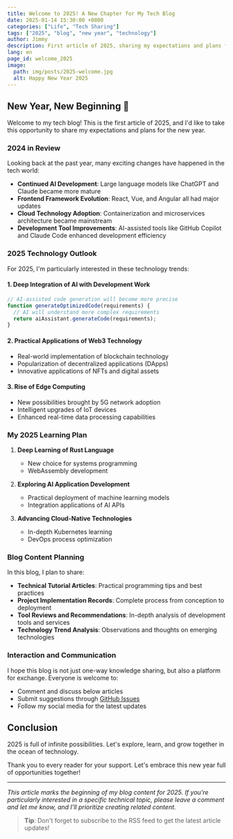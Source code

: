 ```yaml
---
title: Welcome to 2025! A New Chapter for My Tech Blog
date: 2025-01-14 15:30:00 +0800
categories: ["Life", "Tech Sharing"]
tags: ["2025", "blog", "new year", "technology"]
author: Jimmy
description: First article of 2025, sharing my expectations and plans for tech development in the new year
lang: en
page_id: welcome_2025
image:
  path: img/posts/2025-welcome.jpg
  alt: Happy New Year 2025
---
```


## New Year, New Beginning 🎉

Welcome to my tech blog! This is the first article of 2025, and I'd like to take this opportunity to share my expectations and plans for the new year.

### 2024 in Review

Looking back at the past year, many exciting changes have happened in the tech world:

- **Continued AI Development**: Large language models like ChatGPT and Claude became more mature
- **Frontend Framework Evolution**: React, Vue, and Angular all had major updates
- **Cloud Technology Adoption**: Containerization and microservices architecture became mainstream
- **Development Tool Improvements**: AI-assisted tools like GitHub Copilot and Claude Code enhanced development efficiency

### 2025 Technology Outlook

For 2025, I'm particularly interested in these technology trends:

#### 1. Deep Integration of AI with Development Work
```javascript
// AI-assisted code generation will become more precise
function generateOptimizedCode(requirements) {
  // AI will understand more complex requirements
  return aiAssistant.generateCode(requirements);
}
```

#### 2. Practical Applications of Web3 Technology
- Real-world implementation of blockchain technology
- Popularization of decentralized applications (DApps)
- Innovative applications of NFTs and digital assets

#### 3. Rise of Edge Computing
- New possibilities brought by 5G network adoption
- Intelligent upgrades of IoT devices
- Enhanced real-time data processing capabilities

### My 2025 Learning Plan

1. **Deep Learning of Rust Language**
   - New choice for systems programming
   - WebAssembly development

2. **Exploring AI Application Development**
   - Practical deployment of machine learning models
   - Integration applications of AI APIs

3. **Advancing Cloud-Native Technologies**
   - In-depth Kubernetes learning
   - DevOps process optimization

### Blog Content Planning

In this blog, I plan to share:

- **Technical Tutorial Articles**: Practical programming tips and best practices
- **Project Implementation Records**: Complete process from conception to deployment
- **Tool Reviews and Recommendations**: In-depth analysis of development tools and services
- **Technology Trend Analysis**: Observations and thoughts on emerging technologies

### Interaction and Communication

I hope this blog is not just one-way knowledge sharing, but also a platform for exchange. Everyone is welcome to:

- Comment and discuss below articles
- Submit suggestions through [GitHub Issues](https://github.com/Jimmy-web169/Jimmy-web169.github.io/issues)
- Follow my social media for the latest updates

## Conclusion

2025 is full of infinite possibilities. Let's explore, learn, and grow together in the ocean of technology.

Thank you to every reader for your support. Let's embrace this new year full of opportunities together!

---

*This article marks the beginning of my blog content for 2025. If you're particularly interested in a specific technical topic, please leave a comment and let me know, and I'll prioritize creating related content.*

> **Tip**: Don't forget to subscribe to the RSS feed to get the latest article updates!
